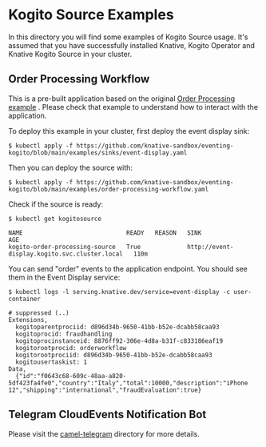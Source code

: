 # Kogito Source Examples

In this directory you will find some examples of Kogito Source usage. It's assumed that you have successfully installed
Knative, Kogito Operator and Knative Kogito Source in your cluster.

## Order Processing Workflow

This is a pre-built application based on the
original [Order Processing example](https://github.com/kiegroup/kogito-examples/tree/stable/serverless-workflow-order-processing)
. Please check that example to understand how to interact with the application.

To deploy this example in your cluster, first deploy the event display sink:

```shell
$ kubectl apply -f https://github.com/knative-sandbox/eventing-kogito/blob/main/examples/sinks/event-display.yaml
```

Then you can deploy the source with:

```shell
$ kubectl apply -f https://github.com/knative-sandbox/eventing-kogito/blob/main/examples/order-processing-workflow.yaml
```

Check if the source is ready:

```shell
$ kubectl get kogitosource

NAME                             READY   REASON   SINK                                            AGE
kogito-order-processing-source   True             http://event-display.kogito.svc.cluster.local   110m
```

You can send "order" events to the application endpoint. You should see them in the Event Display service:

```
$ kubectl logs -l serving.knative.dev/service=event-display -c user-container

# suppressed (..)
Extensions,
  kogitoparentprociid: d896d34b-9650-41bb-b52e-dcabb58caa93
  kogitoprocid: fraudhandling
  kogitoprocinstanceid: 8876ff92-306e-4d8a-b31f-c833186eaf19
  kogitorootprocid: orderworkflow
  kogitorootprociid: d896d34b-9650-41bb-b52e-dcabb58caa93
  kogitousertaskist: 1
Data,
  {"id":"f0643c68-609c-48aa-a820-5df423fa4fe0","country":"Italy","total":10000,"description":"iPhone 12","shipping":"international","fraudEvaluation":true}
```

## Telegram CloudEvents Notification Bot

Please visit the [camel-telegram](./camel-telegram) directory for more details.
